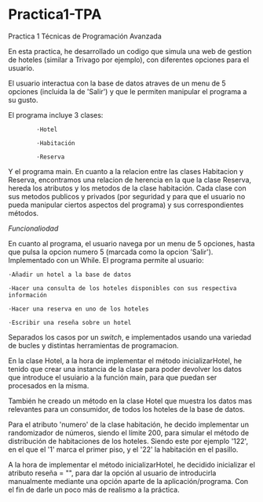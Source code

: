 # Practica1-TPA
Practica 1 Técnicas de Programación Avanzada

En esta practica, he desarrollado un codigo que simula una web de gestion de hoteles (similar a Trivago por ejemplo), con diferentes opciones para el usuario.

El usuario interactua con la base de datos atraves de un menu de 5 opciones (incluida la de 'Salir') y que le permiten manipular el programa a su gusto.

El programa incluye 3 clases:

            ·Hotel

            ·Habitación

            ·Reserva

Y el programa main. En cuanto a la relacion entre las clases Habitacion y Reserva, encontramos una relacion de herencia en la que la clase Reserva, hereda los atributos y los metodos de la clase habitación.
Cada clase con sus metodos publicos y privados (por seguridad y para que el usuario no pueda manipular ciertos aspectos del programa) y sus correspondientes métodos.

*Funcionaliodad*

En cuanto al programa, el usuario navega por un menu de 5 opciones, hasta que pulsa la opcion numero 5 (marcada como la opcion 'Salir'). Implementado con un While.
El programa permite al usuario:

    ·Añadir un hotel a la base de datos
    
    ·Hacer una consulta de los hoteles disponibles con sus respectiva información
    
    ·Hacer una reserva en uno de los hoteles
    
    ·Escribir una reseña sobre un hotel
    
Separados los casos por un *switch*, e implementados usando una variedad de bucles y distintas herramientas de programacion.

En la clase Hotel, a la hora de implementar el método inicializarHotel, he tenido que crear una instancia de la clase para poder devolver los datos que introduce el usuiario a la función main, para que puedan ser procesados en la misma.

También he creado un método en la clase Hotel que muestra los datos mas relevantes para un consumidor, de todos los hoteles de la base de datos.

Para el atributo 'numero' de la clase habitación, he decido implementar un randomizador de números, siendo el límite 200, para simular el método de distribución de habitaciones de los hoteles. Siendo este por ejemplo '122', en el que el '1' marca el primer piso, y el '22' la habitación en el pasillo.

A la hora de implementar el método inicializarHotel, he decidido inicializar el atributo reseña = "", para dar la opción al usuario de introducirla manualmente mediante una opción aparte de la aplicación/programa. Con el fin de darle un poco más de realismo a la práctica.
